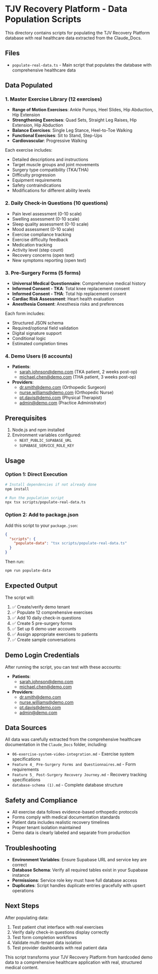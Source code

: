 # TJV Recovery Platform - Data Population Scripts

This directory contains scripts for populating the TJV Recovery Platform database with real healthcare data extracted from the Claude_Docs.

## Files

- `populate-real-data.ts` - Main script that populates the database with comprehensive healthcare data

## Data Populated

### 1. Master Exercise Library (12 exercises)
- **Range of Motion Exercises**: Ankle Pumps, Heel Slides, Hip Abduction, Hip Extension
- **Strengthening Exercises**: Quad Sets, Straight Leg Raises, Hip Extension, Hip Abduction
- **Balance Exercises**: Single Leg Stance, Heel-to-Toe Walking
- **Functional Exercises**: Sit to Stand, Step-Ups
- **Cardiovascular**: Progressive Walking

Each exercise includes:
- Detailed descriptions and instructions
- Target muscle groups and joint movements
- Surgery type compatibility (TKA/THA)
- Difficulty progression
- Equipment requirements
- Safety contraindications
- Modifications for different ability levels

### 2. Daily Check-in Questions (10 questions)
- Pain level assessment (0-10 scale)
- Swelling assessment (0-10 scale)
- Sleep quality assessment (0-10 scale)
- Mood assessment (0-10 scale)
- Exercise compliance tracking
- Exercise difficulty feedback
- Medication tracking
- Activity level (step count)
- Recovery concerns (open text)
- New symptoms reporting (open text)

### 3. Pre-Surgery Forms (5 forms)
- **Universal Medical Questionnaire**: Comprehensive medical history
- **Informed Consent - TKA**: Total knee replacement consent
- **Informed Consent - THA**: Total hip replacement consent
- **Cardiac Risk Assessment**: Heart health evaluation
- **Anesthesia Consent**: Anesthesia risks and preferences

Each form includes:
- Structured JSON schema
- Required/optional field validation
- Digital signature support
- Conditional logic
- Estimated completion times

### 4. Demo Users (6 accounts)
- **Patients**: 
  - sarah.johnson@demo.com (TKA patient, 2 weeks post-op)
  - michael.chen@demo.com (THA patient, 3 weeks post-op)
- **Providers**:
  - dr.smith@demo.com (Orthopedic Surgeon)
  - nurse.williams@demo.com (Orthopedic Nurse)
  - pt.davis@demo.com (Physical Therapist)
  - admin@demo.com (Practice Administrator)

## Prerequisites

1. Node.js and npm installed
2. Environment variables configured:
   - `NEXT_PUBLIC_SUPABASE_URL`
   - `SUPABASE_SERVICE_ROLE_KEY`

## Usage

### Option 1: Direct Execution
```bash
# Install dependencies if not already done
npm install

# Run the population script
npx tsx scripts/populate-real-data.ts
```

### Option 2: Add to package.json
Add this script to your `package.json`:

```json
{
  "scripts": {
    "populate-data": "tsx scripts/populate-real-data.ts"
  }
}
```

Then run:
```bash
npm run populate-data
```

## Expected Output

The script will:
1. ✅ Create/verify demo tenant
2. ✅ Populate 12 comprehensive exercises
3. ✅ Add 10 daily check-in questions
4. ✅ Create 5 pre-surgery forms
5. ✅ Set up 6 demo user accounts
6. ✅ Assign appropriate exercises to patients
7. ✅ Create sample conversations

## Demo Login Credentials

After running the script, you can test with these accounts:

- **Patients**: 
  - sarah.johnson@demo.com
  - michael.chen@demo.com
- **Providers**:
  - dr.smith@demo.com
  - nurse.williams@demo.com  
  - pt.davis@demo.com
  - admin@demo.com

## Data Sources

All data was carefully extracted from the comprehensive healthcare documentation in the `Claude_Docs` folder, including:

- `06-exercise-system-video-integration.md` - Exercise system specifications
- `Feature 4_ Pre-Surgery Forms and Questionnaires.md` - Form requirements
- `Feature 5_ Post-Surgery Recovery Journey.md` - Recovery tracking specifications
- `database-schema (1).md` - Complete database structure

## Safety and Compliance

- All exercise data follows evidence-based orthopedic protocols
- Forms comply with medical documentation standards
- Patient data includes realistic recovery timelines
- Proper tenant isolation maintained
- Demo data is clearly labeled and separate from production

## Troubleshooting

- **Environment Variables**: Ensure Supabase URL and service key are correct
- **Database Schema**: Verify all required tables exist in your Supabase instance
- **Permissions**: Service role key must have full database access
- **Duplicates**: Script handles duplicate entries gracefully with upsert operations

## Next Steps

After populating data:
1. Test patient chat interface with real exercises
2. Verify daily check-in questions display correctly
3. Test form completion workflows
4. Validate multi-tenant data isolation
5. Test provider dashboards with real patient data

This script transforms your TJV Recovery Platform from hardcoded demo data to a comprehensive healthcare application with real, structured medical content.